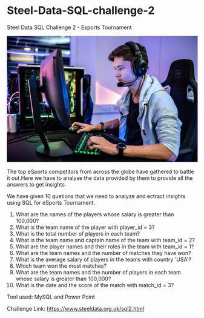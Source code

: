 # Steel-Data-SQL-challenge-2

Steel Data SQL Challenge 2 - Esports Tournament

<img src="https://github.com/NehaBarbate/Steel-Data-SQL-challenge-2/blob/main/esport.jpg" alt="MLBC">

The top eSports competitors from across the globe have gathered to battle it out.Here we have to analyse the data provided by them to provide all the answers to get insights

We have given 10 quetions that we need to analyze and ectract insights using SQL for eSports Tournament.

1. What are the names of the players whose salary is greater than 100,000?
2. What is the team name of the player with player_id = 3?
3. What is the total number of players in each team?
4. What is the team name and captain name of the team with team_id = 2?
5. What are the player names and their roles in the team with team_id = 1?
6. What are the team names and the number of matches they have won?
7. What is the average salary of players in the teams with country 'USA'?
8. Which team won the most matches?
9. What are the team names and the number of players in each team whose salary is greater than 100,000?
10. What is the date and the score of the match with match_id = 3?

Tool used: MySQL and Power Point

Challenge Link: https://www.steeldata.org.uk/sql2.html
